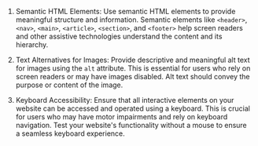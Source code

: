 1. Semantic HTML Elements: Use semantic HTML elements to provide meaningful structure and information. Semantic elements like `<header>`, `<nav>`, `<main>`, `<article>`, `<section>`, and `<footer>` help screen readers and other assistive technologies understand the content and its hierarchy.

2. Text Alternatives for Images: Provide descriptive and meaningful alt text for images using the `alt` attribute. This is essential for users who rely on screen readers or may have images disabled. Alt text should convey the purpose or content of the image.

3. Keyboard Accessibility: Ensure that all interactive elements on your website can be accessed and operated using a keyboard. This is crucial for users who may have motor impairments and rely on keyboard navigation. Test your website's functionality without a mouse to ensure a seamless keyboard experience.